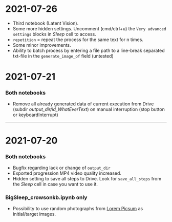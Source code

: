 # 2021-07-26
- Third notebook (Latent Vision).
- Some more hidden settings. Uncomment (cmd/ctrl+u) the `Very advanced settings` blocks in _Sleep_ cell to access.
- `repetition` = repeat the process for the same text for n times.
- Some minor improvements.
- Ability to batch process by entering a file path to a line-break separated txt-file in the `generate_image_of` field (untested)

# 2021-07-21
### Both notebooks
- Remove all already generated data of current execution from Drive (subdir _output_dir/id_WhatEverText_) on manual interruption (stop button or keyboardInterrupt)
---
# 2021-07-20
### Both notebooks
- Bugfix regarding lack or change of `output_dir`
- Exported progression MP4 video quality increased.
- Hidden setting to save all steps to Drive. Look for `save_all_steps` from the _Sleep_ cell in case you want to use it.
### BigSleep_crowsonkb.ipynb only
- Possibility to use random photographs from [Lorem Picsum](https://picsum.photos/) as initial/target images.

